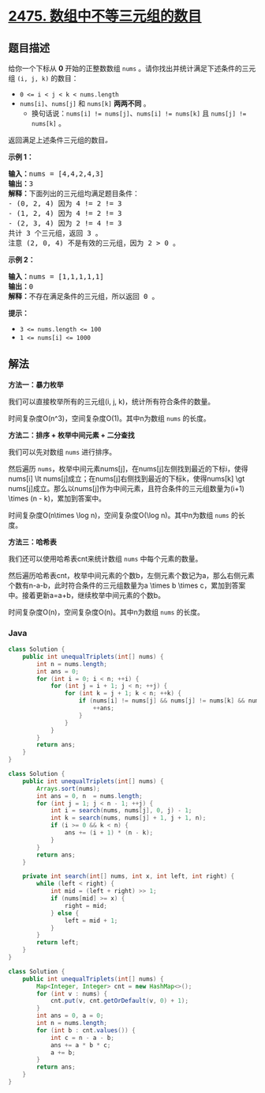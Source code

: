 # [2475. 数组中不等三元组的数目](https://leetcode.cn/problems/number-of-unequal-triplets-in-array)

## 题目描述

<p>给你一个下标从 <strong>0</strong> 开始的正整数数组 <code>nums</code> 。请你找出并统计满足下述条件的三元组 <code>(i, j, k)</code> 的数目：</p>

<ul>
	<li><code>0 &lt;= i &lt; j &lt; k &lt; nums.length</code></li>
	<li><code>nums[i]</code>、<code>nums[j]</code> 和 <code>nums[k]</code> <strong>两两不同</strong> 。
	<ul>
		<li>换句话说：<code>nums[i] != nums[j]</code>、<code>nums[i] != nums[k]</code> 且 <code>nums[j] != nums[k]</code> 。</li>
	</ul>
	</li>
</ul>

<p>返回满足上述条件三元组的数目<em>。</em></p>

<p><strong>示例 1：</strong></p>

<pre>
<strong>输入：</strong>nums = [4,4,2,4,3]
<strong>输出：</strong>3
<strong>解释：</strong>下面列出的三元组均满足题目条件：
- (0, 2, 4) 因为 4 != 2 != 3
- (1, 2, 4) 因为 4 != 2 != 3
- (2, 3, 4) 因为 2 != 4 != 3
共计 3 个三元组，返回 3 。
注意 (2, 0, 4) 不是有效的三元组，因为 2 &gt; 0 。
</pre>

<p><strong>示例 2：</strong></p>

<pre>
<strong>输入：</strong>nums = [1,1,1,1,1]
<strong>输出：</strong>0
<strong>解释：</strong>不存在满足条件的三元组，所以返回 0 。
</pre>

<p><strong>提示：</strong></p>

<ul>
	<li><code>3 &lt;= nums.length &lt;= 100</code></li>
	<li><code>1 &lt;= nums[i] &lt;= 1000</code></li>
</ul>

## 解法

**方法一：暴力枚举**

我们可以直接枚举所有的三元组(i, j, k)，统计所有符合条件的数量。

时间复杂度O(n^3)，空间复杂度O(1)。其中n为数组 `nums` 的长度。

**方法二：排序 + 枚举中间元素 + 二分查找**

我们可以先对数组 `nums` 进行排序。

然后遍历 `nums`，枚举中间元素nums[j]，在nums[j]左侧找到最近的下标i，使得nums[i] \lt nums[j]成立；在nums[j]右侧找到最近的下标k，使得nums[k] \gt nums[j]成立。那么以nums[j]作为中间元素，且符合条件的三元组数量为(i+1) \times (n - k)，累加到答案中。

时间复杂度O(n\times \log n)，空间复杂度O(\log n)。其中n为数组 `nums` 的长度。

**方法三：哈希表**

我们还可以使用哈希表cnt来统计数组 `nums` 中每个元素的数量。

然后遍历哈希表cnt，枚举中间元素的个数b，左侧元素个数记为a，那么右侧元素个数有n-a-b，此时符合条件的三元组数量为a \times b \times c，累加到答案中。接着更新a=a+b，继续枚举中间元素的个数b。

时间复杂度O(n)，空间复杂度O(n)。其中n为数组 `nums` 的长度。

### **Java**

```java
class Solution {
    public int unequalTriplets(int[] nums) {
        int n = nums.length;
        int ans = 0;
        for (int i = 0; i < n; ++i) {
            for (int j = i + 1; j < n; ++j) {
                for (int k = j + 1; k < n; ++k) {
                    if (nums[i] != nums[j] && nums[j] != nums[k] && nums[i] != nums[k]) {
                        ++ans;
                    }
                }
            }
        }
        return ans;
    }
}
```

```java
class Solution {
    public int unequalTriplets(int[] nums) {
        Arrays.sort(nums);
        int ans = 0, n  = nums.length;
        for (int j = 1; j < n - 1; ++j) {
            int i = search(nums, nums[j], 0, j) - 1;
            int k = search(nums, nums[j] + 1, j + 1, n);
            if (i >= 0 && k < n) {
                ans += (i + 1) * (n - k);
            }
        }
        return ans;
    }

    private int search(int[] nums, int x, int left, int right) {
        while (left < right) {
            int mid = (left + right) >> 1;
            if (nums[mid] >= x) {
                right = mid;
            } else {
                left = mid + 1;
            }
        }
        return left;
    }
}
```

```java
class Solution {
    public int unequalTriplets(int[] nums) {
        Map<Integer, Integer> cnt = new HashMap<>();
        for (int v : nums) {
            cnt.put(v, cnt.getOrDefault(v, 0) + 1);
        }
        int ans = 0, a = 0;
        int n = nums.length;
        for (int b : cnt.values()) {
            int c = n - a - b;
            ans += a * b * c;
            a += b;
        }
        return ans;
    }
}
```
